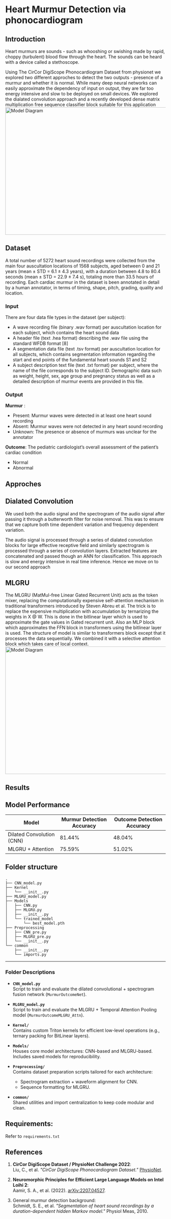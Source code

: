 
# Heart Murmur Detection via phonocardiogram

## Introduction
Heart murmurs are sounds - such as whooshing or swishing made by rapid, choppy (turbulent) blood flow through the heart. The sounds can be heard with a device called a stethoscope.

Using The CirCor DigiScope Phonocardiogram Dataset from physionet we explored two different approches to detect the two outputs - presence of a murmur and whether it is normal. While many deep neural networks can easily approximate the dependency of input on output, they are far too energy intensive and slow to be deployed on small devices. We explored the dialated convolution approach and a recently developed dense matrix multiplication free sequence classifier block suitable for this application
<img src="images/sample_spectrograms.png" alt="Model Diagram" width="800" height="400"/>


## Dataset
A total number of 5272 heart sound recordings were collected from the main four auscultation locations of 1568 subjects, aged between 0 and 21 years (mean ± STD = 6.1 ± 4.3 years), with a duration between 4.8 to 80.4 seconds (mean ± STD = 22.9 ± 7.4 s), totaling more than 33.5 hours of recording. Each cardiac murmur in the dataset is been annotated in detail by a human annotator, in terms of timing, shape, pitch, grading, quality and location.
### Input
There are four data file types in the dataset (per subject):

* A wave recording file (binary .wav format) per auscultation location for each subject, which contains the heart sound data
* A header file (text .hea format) describing the .wav file using the standard WFDB format [8]
* A segmentation data file (text .tsv format) per auscultation location for all subjects, which contains segmentation information regarding the start and end points of the fundamental heart sounds S1 and S2
* A subject description text file (text .txt format) per subject, where the name of the file corresponds to the subject ID. Demographic data such as weight, height, sex, age group and pregnancy status as well as a detailed description of murmur events are provided in this file.

### Output
**Murmur** :

* Present: Murmur waves were detected in at least one heart sound recording
* Absent: Murmur waves were not detected in any heart sound recording
* Unknown: The presence or absence of murmurs was unclear for the annotator

**Outcome**: The pediatric cardiologist’s overall assessment of the patient’s cardiac condition

* Normal
* Abnormal

## Approches

## Dialated Convolution
We used both the audio signal and the spectrogram of the audio signal after passing it through a butterworth filter for noise removal. This was to ensure that we capture both time dependent variation and frequency dependent variation.

The audio signal is processed through a series of dialated convolution blocks for large effective receptive field and similarly spectrogram is processed through a series of convolution layers. Extracted features are concatenated and passed though an ANN for classification.
This approach is slow and energy intensive in real time inference. Hence we move on to our second approach

## MLGRU
The MLGRU (MatMul-free Linear Gated Recurrent Unit) acts as the token mixer, replacing the
computationally expensive self-attention mechanism in traditional transformers introduced by Steven Abreu et al. The trick is to replace the expensive multiplication with accumulation by ternarizing the weights in X @ W. This is done in the bitlinear layer which is used to approximate the gate values in Gated recurrent unit. Also an MLP block which approximates the FFN block in transformers using the bitlinear layer is used. The structure of model is similar to transformers block except that it processes the data sequentially. We combined it with a selective attention block which takes care of local context.<br>
<img src="images/architecture.png" alt="Model Diagram" width="600" height="400"/>
## Results

## Model Performance

| Model                   | Murmur Detection Accuracy | Outcome Detection Accuracy |
|--------------------------|---------------------------|----------------------------|
| Dilated Convolution (CNN)| 81.44%                   | 48.04%                     |
| MLGRU + Attention        | 75.59%                   | 51.02%                     |


## Folder structure
```text
.
├── CNN_model.py
├── Kernel
│   └── __init__.py
├── MLGRU_model.py
├── Models
│   ├── CNN.py
│   ├── MLGRU.py
│   ├── __init__.py
│   └── trained_model
│       └── best_model.pth
├── Preprocessing
│   ├── CNN_pre.py
│   ├── MLGRU_pre.py
│   └── __init__.py
└── common
    ├── __init__.py
    └── imports.py

```
---

### Folder Descriptions

- **`CNN_model.py`**  
  Script to train and evaluate the dilated convolutional + spectrogram fusion network (`MurmurOutcomeNet`).

- **`MLGRU_model.py`**  
  Script to train and evaluate the MLGRU + Temporal Attention Pooling model (`MurmurOutcomeMLGRU_Attn`).

- **`Kernel/`**  
  Contains custom Triton kernels for efficient low-level operations (e.g., ternary packing for BitLinear layers).

- **`Models/`**  
  Houses core model architectures: CNN-based and MLGRU-based. Includes saved models for reproducibility.

- **`Preprocessing/`**  
  Contains dataset preparation scripts tailored for each architecture:
  - Spectrogram extraction + waveform alignment for CNN.  
  - Sequence formatting for MLGRU.  

- **`common/`**  
  Shared utilities and import centralization to keep code modular and clean.


## Requirements:
Refer to ```requirements.txt```

## References
1. **CirCor DigiScope Dataset / PhysioNet Challenge 2022**:  
   Liu, C., et al. *"CirCor DigiScope Phonocardiogram Dataset."* [PhysioNet](https://physionet.org/content/circor-heart-sound/1.0.3/).  

2. **Neuromorphic Principles for Efficient Large Language Models on Intel Loihi 2**:  
   Aamir, S. A., et al. (2022). [arXiv:2207.04527](https://arxiv.org/abs/2207.04527).  

3. General murmur detection background:  
   Schmidt, S. E., et al. *"Segmentation of heart sound recordings by a duration-dependent hidden Markov model."* Physiol Meas, 2010.  




